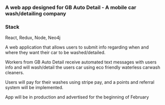 
### A web app designed for GB Auto Detail - A mobile car wash/detailing company   

### Stack
React, Redux, Node, Neo4j
 
A web application that allows users to submit info regarding when and where they want their car to be washed/detailed.

Workers from GB Auto Detail receive automated text messages with users info and will wash/detail the users car using eco friendly waterless carwash cleaners.

Users will pay for their washes using stripe pay, and a points and referral system will be implemented.

App will be in production and advertised for the beginning of February
